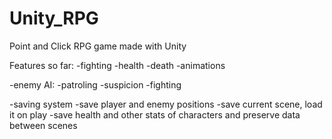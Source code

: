 # Unity_RPG
Point and Click RPG game made with Unity

Features so far:
-fighting
  -health
  -death
  -animations
  
-enemy AI:
  -patroling
  -suspicion
  -fighting

-saving system
  -save player and enemy positions
  -save current scene, load it on play
  -save health and other stats of characters and preserve data between scenes
